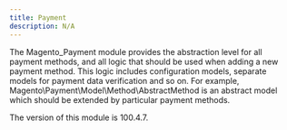 ```yaml
---
title: Payment
description: N/A
---
```


The Magento_Payment module provides the abstraction level for all payment methods, and all logic that should be used when adding a new payment method. This logic includes configuration models, separate models for payment data verification and so on.
For example, Magento\Payment\Model\Method\AbstractMethod is an abstract model which should be extended by particular payment methods.

<InlineAlert slots="text" />
The version of this module is 100.4.7.
